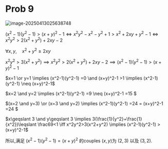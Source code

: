# Prob 9

![image-20250413025638748](C:\Users\T480s\AppData\Roaming\Typora\typora-user-images\image-20250413025638748.png)

$(x^2-1)(y^2-1) > (x+y)^2-1 \iff x^2y^2-x^2-y^2+1>x^2+2xy+y^2-1 \iff x^2y^2>2(x^2+y^2)+2xy-2$

$\forall x,y, \quad x^2+y^2 \geqslant 2xy$

$x^2y^2>3(x^2+y^2) \implies x^2y^2 > 2(x^2+y^2)+2xy-2 \implies (x^2-1)(y^2-1) > (x+y)^2-1$

$x=1 \or y=1 \implies (x^2-1)(y^2-1) =0 \and (x+y)^2-1 >1 \implies (x^2-1)(y^2-1) \neq (x+y)^2-1$

$x=2 \and y=2 \implies (x^2-1)(y^2-1) =9 \neq (x+y)^2-1 =15 $

$(x=2 \and y=3) \or (x=3 \and y=2) \implies (x^2-1)(y^2-1) =24 = (x+y)^2-1 =24 $

$x\geqslant 3 \and y\geqslant 3 \implies 3(\frac{1}{y^2}+\frac{1}{x^2})\leqslant \frac69<1 \iff x^2y^2>3(x^2+y^2) \implies (x^2-1)(y^2-1) > (x+y)^2-1$

所以,满足 $(x^2-1)(y^2-1) = (x+y)^2$ 的couples $(x,y)$为 $(2,3)$ 以及 $(3,2)$.


